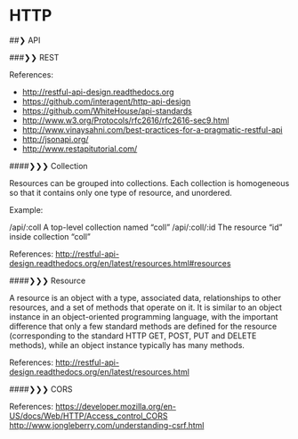 # HTTP

##❯ API

###❯❯ REST

  References:
  
  - http://restful-api-design.readthedocs.org  
  - https://github.com/interagent/http-api-design  
  - https://github.com/WhiteHouse/api-standards
  - http://www.w3.org/Protocols/rfc2616/rfc2616-sec9.html
  - http://www.vinaysahni.com/best-practices-for-a-pragmatic-restful-api
  - http://jsonapi.org/
  - http://www.restapitutorial.com/

####❯❯❯ Collection

  Resources can be grouped into collections. Each collection is homogeneous so that it contains only one type of resource, and unordered.

  Example:

  /api/:coll	    A top-level collection named “coll”
  /api/:coll/:id	The resource “id” inside collection “coll”

  References:
    http://restful-api-design.readthedocs.org/en/latest/resources.html#resources

####❯❯❯ Resource

  A resource is an object with a type, associated data, relationships to other resources, and a set of methods that operate on it. It is similar to an object instance in an object-oriented programming language, with the important difference that only a few standard methods are defined for the resource (corresponding to the standard HTTP GET, POST, PUT and DELETE methods), while an object instance typically has many methods.

  References:
    http://restful-api-design.readthedocs.org/en/latest/resources.html

####❯❯❯ CORS

  References:
    https://developer.mozilla.org/en-US/docs/Web/HTTP/Access_control_CORS
    http://www.jongleberry.com/understanding-csrf.html

